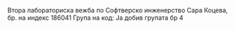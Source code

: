 Втора лабораториска вежба по Софтверско инженерство
Сара Коцева, бр. на индекс 186041
Група на код:
Ја добив групата бр 4
